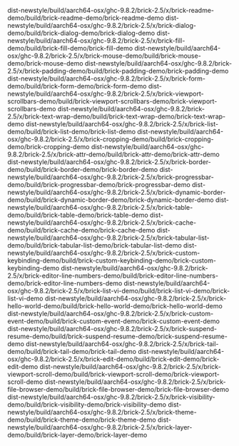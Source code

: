 dist-newstyle/build/aarch64-osx/ghc-9.8.2/brick-2.5/x/brick-readme-demo/build/brick-readme-demo/brick-readme-demo
dist-newstyle/build/aarch64-osx/ghc-9.8.2/brick-2.5/x/brick-dialog-demo/build/brick-dialog-demo/brick-dialog-demo
dist-newstyle/build/aarch64-osx/ghc-9.8.2/brick-2.5/x/brick-fill-demo/build/brick-fill-demo/brick-fill-demo
dist-newstyle/build/aarch64-osx/ghc-9.8.2/brick-2.5/x/brick-mouse-demo/build/brick-mouse-demo/brick-mouse-demo
dist-newstyle/build/aarch64-osx/ghc-9.8.2/brick-2.5/x/brick-padding-demo/build/brick-padding-demo/brick-padding-demo
dist-newstyle/build/aarch64-osx/ghc-9.8.2/brick-2.5/x/brick-form-demo/build/brick-form-demo/brick-form-demo
dist-newstyle/build/aarch64-osx/ghc-9.8.2/brick-2.5/x/brick-viewport-scrollbars-demo/build/brick-viewport-scrollbars-demo/brick-viewport-scrollbars-demo
dist-newstyle/build/aarch64-osx/ghc-9.8.2/brick-2.5/x/brick-text-wrap-demo/build/brick-text-wrap-demo/brick-text-wrap-demo
dist-newstyle/build/aarch64-osx/ghc-9.8.2/brick-2.5/x/brick-list-demo/build/brick-list-demo/brick-list-demo
dist-newstyle/build/aarch64-osx/ghc-9.8.2/brick-2.5/x/brick-cropping-demo/build/brick-cropping-demo/brick-cropping-demo
dist-newstyle/build/aarch64-osx/ghc-9.8.2/brick-2.5/x/brick-attr-demo/build/brick-attr-demo/brick-attr-demo
dist-newstyle/build/aarch64-osx/ghc-9.8.2/brick-2.5/x/brick-border-demo/build/brick-border-demo/brick-border-demo
dist-newstyle/build/aarch64-osx/ghc-9.8.2/brick-2.5/x/brick-progressbar-demo/build/brick-progressbar-demo/brick-progressbar-demo
dist-newstyle/build/aarch64-osx/ghc-9.8.2/brick-2.5/x/brick-dynamic-border-demo/build/brick-dynamic-border-demo/brick-dynamic-border-demo
dist-newstyle/build/aarch64-osx/ghc-9.8.2/brick-2.5/x/brick-table-demo/build/brick-table-demo/brick-table-demo
dist-newstyle/build/aarch64-osx/ghc-9.8.2/brick-2.5/x/brick-cache-demo/build/brick-cache-demo/brick-cache-demo
dist-newstyle/build/aarch64-osx/ghc-9.8.2/brick-2.5/x/brick-tabular-list-demo/build/brick-tabular-list-demo/brick-tabular-list-demo
dist-newstyle/build/aarch64-osx/ghc-9.8.2/brick-2.5/x/brick-custom-keybinding-demo/build/brick-custom-keybinding-demo/brick-custom-keybinding-demo
dist-newstyle/build/aarch64-osx/ghc-9.8.2/brick-2.5/x/brick-editor-line-numbers-demo/build/brick-editor-line-numbers-demo/brick-editor-line-numbers-demo
dist-newstyle/build/aarch64-osx/ghc-9.8.2/brick-2.5/x/brick-list-vi-demo/build/brick-list-vi-demo/brick-list-vi-demo
dist-newstyle/build/aarch64-osx/ghc-9.8.2/brick-2.5/x/brick-hello-world-demo/build/brick-hello-world-demo/brick-hello-world-demo
dist-newstyle/build/aarch64-osx/ghc-9.8.2/brick-2.5/x/brick-custom-event-demo/build/brick-custom-event-demo/brick-custom-event-demo
dist-newstyle/build/aarch64-osx/ghc-9.8.2/brick-2.5/x/brick-suspend-resume-demo/build/brick-suspend-resume-demo/brick-suspend-resume-demo
dist-newstyle/build/aarch64-osx/ghc-9.8.2/brick-2.5/x/brick-tail-demo/build/brick-tail-demo/brick-tail-demo
dist-newstyle/build/aarch64-osx/ghc-9.8.2/brick-2.5/x/brick-edit-demo/build/brick-edit-demo/brick-edit-demo
dist-newstyle/build/aarch64-osx/ghc-9.8.2/brick-2.5/x/brick-viewport-scroll-demo/build/brick-viewport-scroll-demo/brick-viewport-scroll-demo
dist-newstyle/build/aarch64-osx/ghc-9.8.2/brick-2.5/x/brick-file-browser-demo/build/brick-file-browser-demo/brick-file-browser-demo
dist-newstyle/build/aarch64-osx/ghc-9.8.2/brick-2.5/x/brick-visibility-demo/build/brick-visibility-demo/brick-visibility-demo
dist-newstyle/build/aarch64-osx/ghc-9.8.2/brick-2.5/x/brick-theme-demo/build/brick-theme-demo/brick-theme-demo
dist-newstyle/build/aarch64-osx/ghc-9.8.2/brick-2.5/x/brick-layer-demo/build/brick-layer-demo/brick-layer-demo
